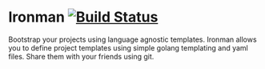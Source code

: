 # Ironman [![Build Status](https://travis-ci.org/ottogiron/ironman.svg?branch=master)](https://travis-ci.org/ottogiron/ironman)

Bootstrap your projects using language agnostic templates. Ironman allows you to define project templates using simple golang templating and yaml files. Share them with your friends using git.
